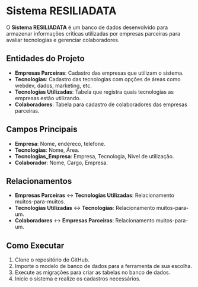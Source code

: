 # Sistema RESILIADATA
O **Sistema RESILIADATA** é um banco de dados desenvolvido para armazenar informações críticas utilizadas por empresas parceiras para avaliar tecnologias e gerenciar colaboradores.

## Entidades do Projeto
- **Empresas Parceiras**: Cadastro das empresas que utilizam o sistema.
- **Tecnologias**: Cadastro das tecnologias com opções de áreas como webdev, dados, marketing, etc.
- **Tecnologias Utilizadas**: Tabela que registra quais tecnologias as empresas estão utilizando.
- **Colaboradores**: Tabela para cadastro de colaboradores das empresas parceiras.

## Campos Principais
- **Empresa**: Nome, endereco, telefone.
- **Tecnologias**: Nome, Área.
- **Tecnologias_Empresa**: Empresa, Tecnologia, Nivel de utilização.
- **Colaborador**: Nome, Cargo, Empresa.

## Relacionamentos
- **Empresas Parceiras** ↔ **Tecnologias Utilizadas**: Relacionamento muitos-para-muitos.
- **Tecnologias Utilizadas** ↔ **Tecnologias**: Relacionamento muitos-para-um.
- **Colaboradores** ↔ **Empresas Parceiras**: Relacionamento muitos-para-um.

## Como Executar
1. Clone o repositório do GitHub.
2. Importe o modelo de banco de dados para a ferramenta de sua escolha.
3. Execute as migrações para criar as tabelas no banco de dados.
4. Inicie o sistema e realize os cadastros necessários.
